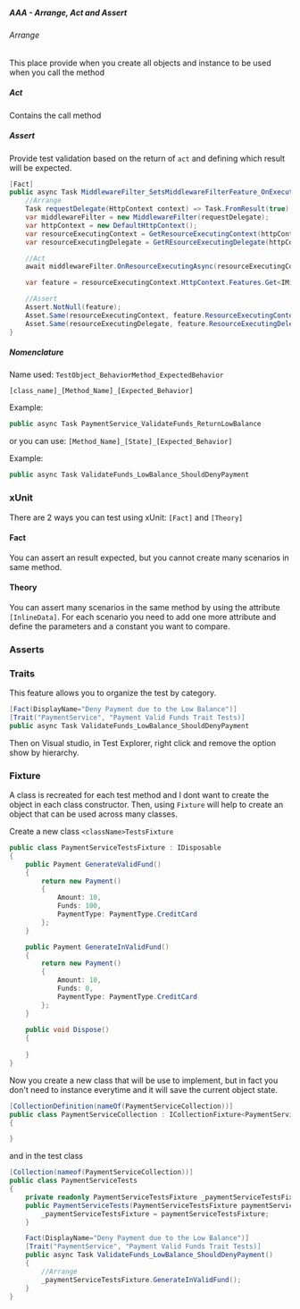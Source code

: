 ##### AAA - Arrange, Act and Assert
###### Arrange
This place provide when you create all objects and instance to be used when you call the method

##### Act
Contains the call method

##### Assert
Provide test validation based on the return of ```act``` and defining which result will be expected.


```c#
[Fact]
public async Task MiddlewareFilter_SetsMiddlewareFilterFeature_OnExecution(){
    //Arrange
    Task requestDelegate(HttpContext context) => Task.FromResult(true);
    var middlewareFilter = new MiddlewareFilter(requestDelegate);
    var httpContext = new DefaultHttpContext();
    var resourceExecutingContext = GetResourceExecutingContext(httpContext);
    var resourceExecutingDelegate = GetREsourceExecutingDelegate(httpContext);

    //Act
    await middlewareFilter.OnResourceExecutingAsync(resourceExecutingContext, resourceExecutingDelegate);

    var feature = resourceExecutingContext.HttpContext.Features.Get<IMiddlewareFilterFeature>();

    //Assert
    Assert.NotNull(feature);
    Asset.Same(resourceExecutingContext, feature.ResourceExecutingContext);
    Asset.Same(resourceExecutingDelegate, feature.ResourceExecutingDelegate);
}
```

##### Nomenclature
Name used: ``` TestObject_BehaviorMethod_ExpectedBehavior ```

```[class_name]_[Method_Name]_[Expected_Behavior] ```

Example:
```c#
public async Task PaymentService_ValidateFunds_ReturnLowBalance
```

or you can use:
```[Method_Name]_[State]_[Expected_Behavior] ```

Example:
```c#
public async Task ValidateFunds_LowBalance_ShouldDenyPayment
```

### xUnit
There are 2 ways you can test using xUnit: ```[Fact]``` and ```[Theory]```

#### Fact
You can assert an result expected, but you cannot create many scenarios in same method.

#### Theory
You can assert many scenarios in the same method by using the attribute ```[InlineData]```. For each scenario you need to add one more attribute and define the parameters and a constant you want to compare.

### Asserts


### Traits
This feature allows you to organize the test by category.
```c#
[Fact(DisplayName="Deny Payment due to the Low Balance")]
[Trait("PaymentService", "Payment Valid Funds Trait Tests)]
public async Task ValidateFunds_LowBalance_ShouldDenyPayment
```
Then on Visual studio, in Test Explorer, right click and remove the option show by hierarchy.

### Fixture
A class is recreated for each test method and I dont want to create the object in each class constructor. Then, using ```Fixture``` will help to create an object that can be used across many classes.

Create a new class ```<className>TestsFixture```
```c#
public class PaymentServiceTestsFixture : IDisposable
{
    public Payment GenerateValidFund()
    {
        return new Payment()
        {
            Amount: 10,
            Funds: 100,
            PaymentType: PaymentType.CreditCard
        };        
    }

    public Payment GenerateInValidFund()
    {
        return new Payment()
        {
            Amount: 10,
            Funds: 0,
            PaymentType: PaymentType.CreditCard
        };        
    }
    
    public void Dispose()
    {
       
    }
}

```

Now you create a new class that will be use to implement, but in fact you don't need to instance everytime and it will save the current object state.

```c#
[CollectionDefinition(nameOf(PaymentServiceCollection))]
public class PaymentServiceCollection : ICollectionFixture<PaymentServiceTestsFixture>
{

}
```

and in the test class
```c#
[Collection(nameof(PaymentServiceCollection))]
public class PaymentServiceTests
{
    private readonly PaymentServiceTestsFixture _paymentServiceTestsFixture;
    public PaymentServiceTests(PaymentServiceTestsFixture paymentServiceTestsFixture){
        _paymentServiceTestsFixture = paymentServiceTestsFixture;
    }

    Fact(DisplayName="Deny Payment due to the Low Balance")]
    [Trait("PaymentService", "Payment Valid Funds Trait Tests)]
    public async Task ValidateFunds_LowBalance_ShouldDenyPayment()
    {
        //Arrange
        _paymentServiceTestsFixture.GenerateInValidFund();
    }
}

```